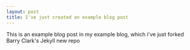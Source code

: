 ```yaml
---
layout: post
title: I've just created an example blog post
---
```


This is an example blog post in my example blog, which i've just forked Barry Clark's Jekyll new repo

